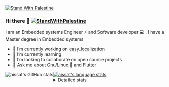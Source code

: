 [![Stand With Palestine](https://raw.githubusercontent.com/TheBSD/StandWithPalestine/main/banner-no-action.svg)](https://thebsd.github.io/StandWithPalestine)
### Hi there 👋   [![StandWithPalestine](https://raw.githubusercontent.com/TheBSD/StandWithPalestine/main/badges/StandWithPalestine.svg)](https://github.com/TheBSD/StandWithPalestine/blob/main/docs/README.md)

I am an Embedded systems Engineer ⚡️ and Software developer 💻 . I have a Master degree in Embedded systems
- 🔭 I’m currently working on [easy_localization](https://pub.dev/packages/easy_localization)
- 🌱 I’m currently learning 
- 👯 I’m looking to collaborate on open source projects
- 💬 Ask me about  Gnu/Linux 🐧 and [Flutter](https://flutter.dev) 

<a href="https://profile-summary-for-github.com/user/aissat">
  <img align="left" height="170px" src="https://github-readme-stats.vercel.app/api?username=aissat&show_icons=true&line_height=27&count_private=true&include_all_commits=true" alt="aissat's GitHub stats"/>
  <img src="https://github-readme-stats.vercel.app/api/top-langs/?username=aissat&hide_langs_below=5&layout=compact" alt="aissat's language stats"/>
</a>

<details>
<summary>Detailed stats</summary>
 

### 🧐 Waka Stats

<!--START_SECTION:waka-->
![Code Time](http://img.shields.io/badge/Code%20Time-6%2C369%20hrs%2014%20mins-blue)

![Profile Views](http://img.shields.io/badge/Profile%20Views-0-blue)

![Lines of code](https://img.shields.io/badge/From%20Hello%20World%20I%27ve%20Written-2.1%20million%20lines%20of%20code-blue)

**🐱 My GitHub Data** 

> 📦 121.8 kB Used in GitHub's Storage 
 > 
> 🏆 320 Contributions in the Year 2024
 > 
> 💼 Opted to Hire
 > 
> 📜 170 Public Repositories 
 > 
> 🔑 31 Private Repositories 
 > 
**I'm a Night 🦉** 

```text
🌞 Morning                595 commits         ██░░░░░░░░░░░░░░░░░░░░░░░   07.88 % 
🌆 Daytime                1275 commits        ████░░░░░░░░░░░░░░░░░░░░░   16.89 % 
🌃 Evening                3156 commits        ██████████░░░░░░░░░░░░░░░   41.81 % 
🌙 Night                  2523 commits        ████████░░░░░░░░░░░░░░░░░   33.42 % 
```
📅 **I'm Most Productive on Thursday** 

```text
Monday                   687 commits         ██░░░░░░░░░░░░░░░░░░░░░░░   09.10 % 
Tuesday                  1184 commits        ████░░░░░░░░░░░░░░░░░░░░░   15.68 % 
Wednesday                882 commits         ███░░░░░░░░░░░░░░░░░░░░░░   11.68 % 
Thursday                 1499 commits        █████░░░░░░░░░░░░░░░░░░░░   19.86 % 
Friday                   1317 commits        ████░░░░░░░░░░░░░░░░░░░░░   17.45 % 
Saturday                 1255 commits        ████░░░░░░░░░░░░░░░░░░░░░   16.62 % 
Sunday                   725 commits         ██░░░░░░░░░░░░░░░░░░░░░░░   09.60 % 
```


📊 **This Week I Spent My Time On** 

```text
🕑︎ Time Zone: Africa/Algiers

💬 Programming Languages: 
No Activity Tracked This Week

🔥 Editors: 
No Activity Tracked This Week

💻 Operating System: 
No Activity Tracked This Week
```

**I Mostly Code in Dart** 

```text
Dart                     32 repos            ████████░░░░░░░░░░░░░░░░░   31.37 % 
TypeScript               12 repos            ███░░░░░░░░░░░░░░░░░░░░░░   11.76 % 
Dockerfile               4 repos             █░░░░░░░░░░░░░░░░░░░░░░░░   03.92 % 
C#                       4 repos             █░░░░░░░░░░░░░░░░░░░░░░░░   03.92 % 
Rust                     3 repos             █░░░░░░░░░░░░░░░░░░░░░░░░   02.94 % 
```



**Timeline**

![Lines of Code chart](https://raw.githubusercontent.com/aissat/aissat/master/assets/bar_graph.png)


 Last Updated on 14/11/2024 01:13:03 UTC
<!--END_SECTION:waka-->

</details>
